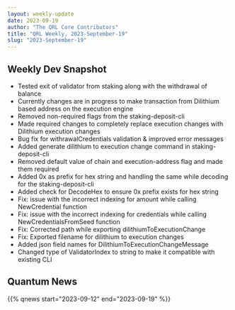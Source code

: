 ```yaml
---
layout: weekly-update
date: 2023-09-19
author: "The QRL Core Contributors"
title: "QRL Weekly, 2023-September-19"
slug: "2023-September-19"
---
```


## Weekly Dev Snapshot

- Tested exit of validator from staking along with the withdrawal of balance
- Currently changes are in progress to make transaction from Dilithium based address on the execution engine
- Removed non-required flags from the staking-deposit-cli
- Made required changes to completely replace execution changes with Dilithium execution changes
- Bug fix for withrawalCredentials validation & improved error messages
- Added generate dilithium to execution change command in staking-deposit-cli
- Removed default value of chain and execution-address flag and made them required
- Added 0x as prefix for hex string and handling the same while decoding for the staking-deposit-cli
- Added check for DecodeHex to ensure 0x prefix exists for hex string
- Fix: issue with the incorrect indexing for amount while calling NewCredential function
- Fix: issue with the incorrect indexing for credentials while calling NewCredentialsFromSeed function
- Fix: Corrected path while exporting dilithiumToExecutionChange
- Fix: Exported filename for dilithium to execution changes
- Added json field names for DilithiumToExecutionChangeMessage
- Changed type of ValidatorIndex to string to make it compatible with existing CLI

<!--more-->

## Quantum News

{{% qnews start="2023-09-12" end="2023-09-19" %}}
